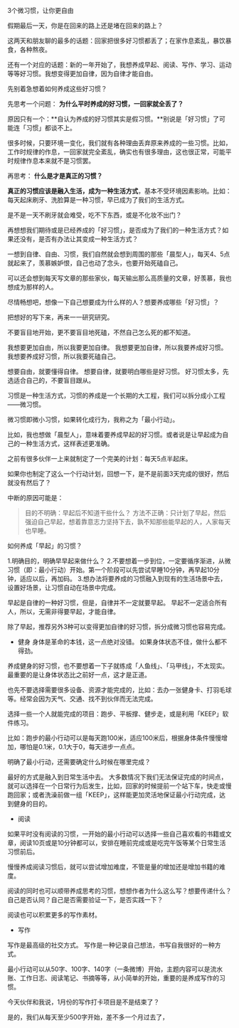 3个微习惯，让你更自由

假期最后一天，你是在回来的路上还是堵在回来的路上？

这两天和朋友聊的最多的话题：回家把很多好习惯都丢了；在家作息紊乱，暴饮暴食，各种熬夜。

还有一个对应的话题：新的一年开始了，我想养成早起、阅读、写作、学习、运动等等好习惯。我想变得更加自律，因为自律才能自由。

先别着急想着如何养成这些好习惯？

先思考一个问题：
**为什么平时养成的好习惯，一回家就全丢了？**

原因只有一个：**自认为养成的好习惯其实是假习惯。**别说是「好习惯」了可能连「习惯」都谈不上。

很多时候，只要环境一变化，我们就有各种理由丢弃原来养成的一些习惯。比如，工作时规律的作息，一回家就完全紊乱，确实也有很多理由，这也很正常，可能平时规律作息本来就不是习惯罢。

再思考：
**什么是才是真正的习惯？**

**真正的习惯应该是融入生活，成为一种生活方式**，基本不受环境因素影响。比如：每天起床刷牙、洗脸算是一种习惯，早已成为了我们的生活方式。

是不是一天不刷牙就会难受，吃不下东西，或是不化妆不出门？

再想想我们期待或是已经养成的「好习惯」，是否成为了我们的一种生活方式？如果还没有，是否有办法让其变成一种生活方式？

一想到自律、自由、习惯，我们自然就会想到周围的那些「晨型人」，每天4、5点就起来了，羡慕嫉妒恨，自己也动了念头，也要开始死磕自己。

可以还会想到每天写文章的那些家伙，每天输出那么高质量的文章，好羡慕，我也想成为那样的人。

尽情畅想吧，想像一下自己想要成为什么样的人？想要养成哪些「好习惯」？

把想好的写下来，再来一一研究研究。

不要盲目地开始，更不要盲目地死磕，不然自己怎么死的都不知道。

我想要更加自由，所以我要更加自律。
我想要更加自律，所以我要养成好习惯。
我想要养成好习惯，所以我要死磕自己。

想要自由，就要懂得自律。
想要自律，就要明白哪些是好习惯。
好习惯太多，先选适合自己的，不要盲目跟从。

习惯是一种生活方式，习惯的养成是一个长期的大工程，我们可以拆分成小工程——微习惯。

微习惯即微小习惯，如果转化成行为，我称之为「最小行动」。

比如，我也想做「晨型人」，意味着要养成早起的好习惯。或者说是让早起成为自己的一种生活方式，这样表述更准确。

之前有很多伙伴一上来就制定了一个完美的计划：每天5点半起床。

如果你也制定了这么一个行动计划，回想一下，是不是前面3天完成的很好，然后就没有然后了？

中断的原因可能是：
>目的不明确：早起后不知道干些什么？
> 方法不正确：只计划了早起，然后强迫自己早起，想着靠意志力坚持下去，孰不知那些能早起的人，人家每天也早睡。

如何养成「早起」的习惯？

1.明确目的，明确早早起来做什么？
2.不要想着一步到位，一定要循序渐进，从微习惯（即：最小行动）开始。第一个阶段可以先尝试早睡10分钟，再早起10分钟，适应以后，再加码。
3.想办法将要养成的习惯融入到现有的生活场景中去，设置好场景，让习惯自动在场景中完成。

早起是自律的一种好习惯，但是，自律并不一定就要早起。
早起不一定适合所有人，所以，无需非得要早起，才能自律。

除了早起，推荐另外3种可以变得更加自律的好习惯，拆分成微习惯也容易完成。

- 健身
身体是革命的本钱，这一点绝对没错。
如果身体状态不佳，做什么都不得劲。

养成健身的好习惯，也不要想着一下子就练成「人鱼线」、「马甲线」，不太现实。最重要的是让身体状态比之前好一点，这才是正道。

也先不要选择需要很多设备、资源才能完成的，比如：去办一张健身卡、打羽毛球等。经常会因为天气、交通、找不到伙伴而无法完成。

选择一些一个人就能完成的项目：跑步、平板撑、健步走，或是利用「KEEP」软件练习。

比如：跑步的最小行动可以是每天跑100米，适应100米后，根据身体条件慢慢增加，哪怕是0.1米，0.1大于0，每天进步一点点。

明确了最小行动，还需要确定什么时候在哪里完成？

最好的方式是融入到日常生活中去。
大多数情况下我们无法保证完成的时间点，就可以选择在一个日常行为后发生，比如，回家的时候提前一个站下车，快走或慢跑回家；或者洗澡前做一组「KEEP」，这样能更加灵活地保证最小行动完成，达到健身的目的。

- 阅读

如果平时没有阅读的习惯，一开始的最小行动可以选择一些自己喜欢看的书籍或文章，阅读10页或是10分钟都可以，安排在睡前完成或是吃完午饭等某个日常生活习惯前后。

慢慢养成阅读习惯后，就可以尝试增加难度，不管是量的增加还是增加书籍的难度。

阅读的同时也可以顺带养成思考的习惯，想想作者为什么这么写？想要传递什么？自己是否认同？自己是否需要验证一下，是否实践一下？

阅读也可以积累更多的写作素材。

- 写作

写作是最高级的社交方式。
写作是一种记录自己想法，书写自我很好的一种方式。

最小行动可以从50字、100字、140字（一条微博）开始，主题内容可以是流水账、工作日志、阅读笔记、书摘等等，从小简单的开始，重要的是养成写作的习惯。

今天伙伴和我说，1月份的写作打卡项目是不是结束了？

是的，我们从每天至少500字开始，差不多一个月过去了，




